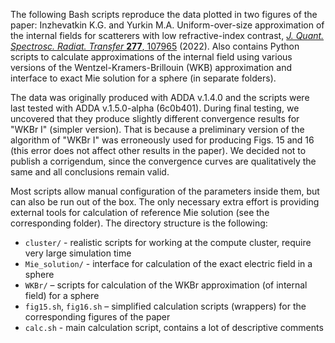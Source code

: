 The following Bash scripts reproduce the data plotted in two figures of the paper: Inzhevatkin K.G. and Yurkin M.A. Uniform-over-size approximation of the internal fields for scatterers with low refractive-index contrast, [_J. Quant. Spectrosc. Radiat. Transfer_ **277**, 107965](http://doi.org/10.1016/j.jqsrt.2021.107965) (2022). Also contains Python scripts to calculate approximations of the internal field using various versions of the Wentzel-Kramers-Brillouin (WKB) approximation and interface to exact Mie solution for a sphere (in separate folders).

The data was originally produced with ADDA v.1.4.0 and the scripts were last tested with ADDA v.1.5.0-alpha (6c0b401). During final testing, we uncovered that they produce slightly different convergence results for "WKBr I" (simpler version). That is because a preliminary version of the algorithm of "WKBr I" was erroneously used for producing Figs. 15 and 16 (this error does not affect other results in the paper). We decided not to publish a corrigendum, since the convergence curves are qualitatively the same and all conclusions remain valid.

Most scripts allow manual configuration of the parameters inside them, but can also be run out of the box. The only necessary extra effort is providing external tools for calculation of reference Mie solution (see the corresponding folder). The directory structure is the following:

* `cluster/` - realistic scripts for working at the compute cluster, require very large simulation time
* `Mie_solution/` - interface for calculation of the exact electric field in a sphere
* `WKBr/` – scripts for calculation of the WKBr approximation (of internal field) for a sphere
* `fig15.sh`, `fig16.sh` – simplified calculation scripts (wrappers) for the corresponding figures of the paper
* `calc.sh` - main calculation script, contains a lot of descriptive comments
